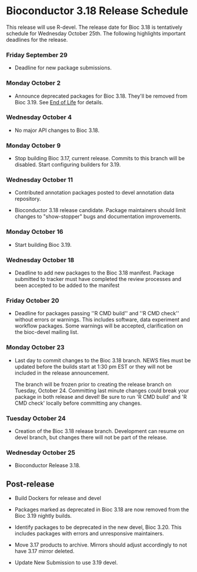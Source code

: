 # Bioconductor 3.18 Release Schedule

This release will use R-devel. The release date for Bioc 3.18 is tentatively
schedule for Wednesday October 25th. The following highlights important
deadlines for the release.


### Friday September 29

* Deadline for new package submissions.

### Monday October 2

* Announce deprecated packages for Bioc 3.18. They'll be removed from Bioc 3.19.
  See [End of Life](http://contributions.bioconductor.org/package-end-of-life-policy.html) for details.

### Wednesday October 4

*  No major API changes to Bioc 3.18.

### Monday October 9

* Stop building Bioc 3.17, current release. Commits to this branch will be
  disabled. Start configuring builders for 3.19.

### Wednesday October 11

* Contributed annotation packages posted to devel annotation data repository.

* Bioconductor 3.18 release candidate.  Package maintainers should limit
  changes to "show-stopper" bugs and documentation improvements.

### Monday October 16

* Start building Bioc 3.19.

### Wednesday October 18

* Deadline to add new packages to the Bioc 3.18 manifest. Package submitted to
  tracker must have completed the review processes and been accepted to be added
  to the manifest

### Friday October 20

* Deadline for packages passing ''R CMD build'' and ''R CMD check''
  without errors or warnings. This includes software, data experiment
  and workflow packages. Some warnings will be accepted, clarification
  on the bioc-devel mailing list.

### Monday October 23

* Last day to commit changes to the Bioc 3.18 branch. NEWS files
  must be updated before the builds start at 1:30 pm EST or they will
  not be included in the release announcement.

  The branch will be frozen prior to creating the release branch on Tuesday,
  October 24.  Committing last minute changes could break your package in both
  release and devel! Be sure to run 'R CMD build' and 'R CMD check' locally
  before committing any changes.

### Tuesday October 24

* Creation of the Bioc 3.18 release branch. Development can resume on
  devel branch, but changes there will not be part of the release.

### Wednesday October 25

* Bioconductor Release 3.18.


## Post-release

* Build Dockers for release and devel

* Packages marked as deprecated in Bioc 3.18 are now removed from the
  Bioc 3.19 nightly builds.

* Identify packages to be deprecated in the new devel, Bioc 3.20.
  This includes packages with errors and unresponsive maintainers.

* Move 3.17 products to archive. Mirrors should adjust accordingly to not have
  3.17 mirror deleted.

* Update New Submission to use 3.19 devel.

